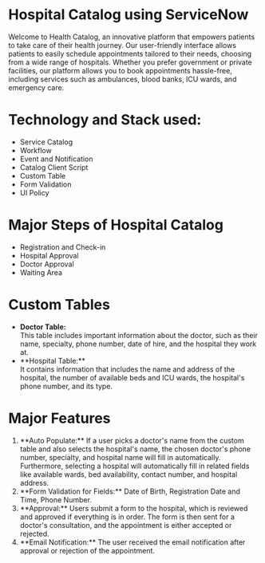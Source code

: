 # Hospital Catalog using ServiceNow
Welcome to Health Catalog, an innovative platform that empowers patients to take care of their health journey. Our user-friendly interface allows patients to easily schedule appointments tailored to their needs, choosing from a wide range of hospitals. Whether you prefer government or private facilities, our platform allows you to book appointments hassle-free, including services such as ambulances, blood banks, ICU wards, and emergency care.

# Technology and Stack used:
<ul>
  <li>Service Catalog</li>
  <li>Workflow</li>
  <li>Event and Notification</li>
  <li>Catalog Client Script</li>
  <li>Custom Table</li>
  <li>Form Validation</li>
  <li>UI Policy</li>
</ul>

# Major Steps of Hospital Catalog
<ul>
  <li>Registration and Check-in</li>
  <li>Hospital Approval</li>
  <li>Doctor Approval</li>
  <li>Waiting Area</li>
</ul>

# Custom Tables
<ul>
  <li><b>Doctor Table:</b></li> This table includes important information about the doctor, such as their name, specialty, phone number, date of hire, and the hospital they work at.
    <li>**Hospital Table:**</li> It contains information that includes the name and address of the hospital, the number of available beds and ICU wards, the hospital's phone number, and its type. 
</ul>

# Major Features
<ol>
  <li>
    **Auto Populate:** If a user picks a doctor's name from the custom table and also selects the hospital's name, the chosen doctor's phone number, specialty, and hospital name will fill in automatically. Furthermore, selecting a hospital will automatically fill in related fields like available wards, bed availability, contact number, and hospital address.
  </li>
  <li>
    **Form Validation for Fields:** Date of Birth, Registration Date and Time, Phone Number. 
  </li>
  <li>
  **Approval:** Users submit a form to the hospital, which is reviewed and approved if everything is in order. The form is then sent for a doctor's consultation, and the appointment is either accepted or rejected.
  </li>
  <li>**Email Notification:** The user received the email notification after approval or rejection of the appointment.
  </li>
</ol>
  
